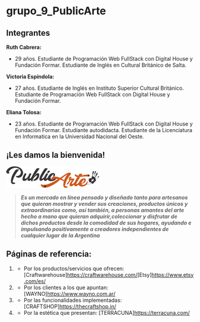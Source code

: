 # grupo_9_PublicArte

## Integrantes

**Ruth Cabrera:**
- 29 años. Estudiante de Programación Web FullStack con Digital House y Fundación Formar. Estudiante de Inglés en Cultural Británico de Salta.

**Victoria Espíndola:**
- 27 años. Estudiante de Inglés en Instituto Superior Cultural Británico. Estudiante de Programación Web FullStack con Digital House y Fundación Formar.

**Eliana Tolosa:**
- 23 años. Estudiante de Programación Web FullStack con Digital House y Fundación Formar. Estudiante autodidacta. Estudiante de la Licenciatura en Informatica en la Universidad Nacional del Oeste.


## ¡Les damos la bienvenida!

<img src="/extras/logo-negro.png" width="250">


> ***Es un mercado en línea pensado y diseñado tanto para artesanos que quieran mostrar y vender sus creaciones, productos únicos y extraordinarios como, así también, a personas amantes del arte hecho a mano que quieran adquirir,coleccionar y disfrutar de dichos productos desde la comodidad de sus hogares, ayudando e impulsando positivamente a creadores independientes de cualquier lugar de la Argentina***

## Páginas de referencia:
1. - Por los productos/servicios que ofrecen: [Craftwarehouse]<https://craftwarehouse.com/>[Etsy]<https://www.etsy.com/es/>
2. - Por los clientes a los que apuntan: [WAYNO]<https://www.wayno.com.ar/>
3. - Por las funcionalidades implementadas: [CRAFTSHOP]<https://thecraftshop.in/>
4. - Por la estética que presentan: [TERRACUNA]<https://terracuna.com/>







